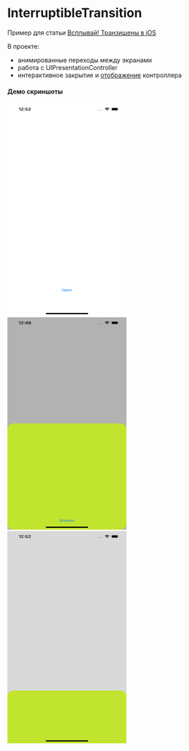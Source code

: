 # InterruptibleTransition

Пример для статьи [Всплывай! Транзишены в iOS](
 https://habr.com/ru/company/dodopizzaio/blog/463527/)
 
В проекте:
- анимированные переходы между экранами
- работа с UIPresentationController
- интерактивное закрытие и [отображение](https://github.com/SergLam/InterruptibleTransition/tree/interactivePresentation) контроллера

<h4>Демо скриншоты<h4>
<p float="left">
<img src="read-me-materials/screenshots/closed.png" width="270" height="480">
<img src="read-me-materials/screenshots/opened.png" width="270" height="480">
<img src="read-me-materials/screenshots/half-opened.png" width="270" height="480">
</p>
<br>
